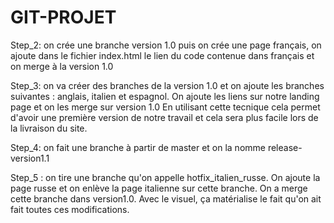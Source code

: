 # GIT-PROJET
Step_2: on crée une branche version 1.0 puis on crée
une page français, on ajoute dans le fichier index.html
le lien du code contenue dans français et on merge à la version 
1.0

Step_3: on va créer des branches de la version 1.0 et on ajoute les 
branches suivantes : anglais, italien et espagnol. On ajoute les liens 
sur notre landing page et on les merge sur version 1.0
En utilisant cette tecnique cela permet d'avoir une première
version de notre travail et cela sera plus facile
lors de la livraison du site.

Step_4: on fait une branche à partir de master et on la nomme 
release-version1.1

Step_5 : on tire une branche qu'on appelle hotfix_italien_russe. On ajoute la page russe et on enlève la page italienne
sur cette branche. On a merge cette branche dans version1.0. Avec le visuel, ça matérialise le fait qu'on ait 
fait toutes ces modifications.

